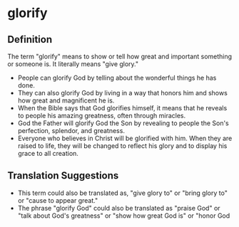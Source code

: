 # glorify

## Definition

The term "glorify" means to show or tell how great and important something or someone is. It literally means "give glory."

* People can glorify God by telling about the wonderful things he has done.
* They can also glorify God by living in a way that honors him and shows how great and magnificent he is.
* When the Bible says that God glorifies himself, it means that he reveals to people his amazing greatness, often through miracles.
* God the Father will glorify God the Son by revealing to people the Son's perfection, splendor, and greatness.
* Everyone who believes in Christ will be glorified with him. When they are raised to life, they will be changed to reflect his glory and to display his grace to all creation.


## Translation Suggestions



* This term could also be translated as, "give glory to" or "bring  glory to" or "cause to appear great."
* The phrase "glorify God" could also be translated as "praise God" or "talk about God's greatness" or "show how great God is" or "honor God